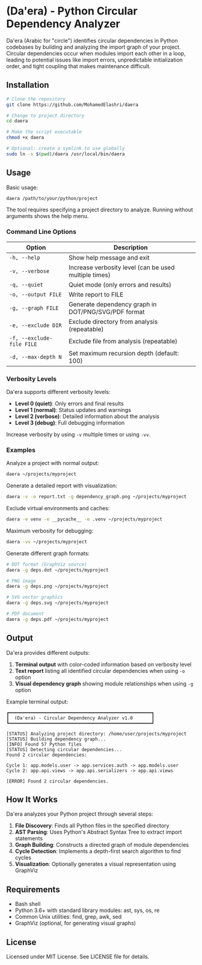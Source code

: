 #  (Da'era) - Python Circular Dependency Analyzer

Da'era (Arabic for "circle") identifies circular dependencies in Python codebases by building and analyzing the import graph of your project. Circular dependencies occur when modules import each other in a loop, leading to potential issues like import errors, unpredictable initialization order, and tight coupling that makes maintenance difficult.

## Installation

```bash
# Clone the repository
git clone https://github.com/MohamedElashri/daera

# Change to project directory
cd daera

# Make the script executable
chmod +x daera

# Optional: create a symlink to use globally
sudo ln -s $(pwd)/daera /usr/local/bin/daera
```

## Usage

Basic usage:
```bash
daera /path/to/your/python/project
```

The tool requires specifying a project directory to analyze. Running without arguments shows the help menu.

### Command Line Options

| Option | Description |
|--------|-------------|
| `-h, --help` | Show help message and exit |
| `-v, --verbose` | Increase verbosity level (can be used multiple times) |
| `-q, --quiet` | Quiet mode (only errors and results) |
| `-o, --output FILE` | Write report to FILE |
| `-g, --graph FILE` | Generate dependency graph in DOT/PNG/SVG/PDF format |
| `-e, --exclude DIR` | Exclude directory from analysis (repeatable) |
| `-f, --exclude-file FILE` | Exclude file from analysis (repeatable) |
| `-d, --max-depth N` | Set maximum recursion depth (default: 100) |

### Verbosity Levels

Da'era supports different verbosity levels:

- **Level 0 (quiet)**: Only errors and final results
- **Level 1 (normal)**: Status updates and warnings
- **Level 2 (verbose)**: Detailed information about the analysis
- **Level 3 (debug)**: Full debugging information

Increase verbosity by using `-v` multiple times or using `-vv`.

### Examples

Analyze a project with normal output:
```bash
daera ~/projects/myproject
```

Generate a detailed report with visualization:
```bash
daera -v -o report.txt -g dependency_graph.png ~/projects/myproject
```

Exclude virtual environments and caches:
```bash
daera -e venv -e __pycache__ -e .venv ~/projects/myproject
```

Maximum verbosity for debugging:
```bash
daera -vv ~/projects/myproject
```

Generate different graph formats:
```bash
# DOT format (GraphViz source)
daera -g deps.dot ~/projects/myproject

# PNG image
daera -g deps.png ~/projects/myproject

# SVG vector graphics
daera -g deps.svg ~/projects/myproject

# PDF document
daera -g deps.pdf ~/projects/myproject
```

## Output

Da'era provides different outputs:

1. **Terminal output** with color-coded information based on verbosity level
2. **Text report** listing all identified circular dependencies when using `-o` option
3. **Visual dependency graph** showing module relationships when using `-g` option

Example terminal output:
```
┏━━━━━━━━━━━━━━━━━━━━━━━━━━━━━━━━━━━━━━━━━━━━━━━━━━━━━┓
┃  (Da'era) - Circular Dependency Analyzer v1.0       ┃
┗━━━━━━━━━━━━━━━━━━━━━━━━━━━━━━━━━━━━━━━━━━━━━━━━━━━━━┛

[STATUS] Analyzing project directory: /home/user/projects/myproject
[STATUS] Building dependency graph...
[INFO] Found 57 Python files
[STATUS] Detecting circular dependencies...
Found 2 circular dependencies:

Cycle 1: app.models.user -> app.services.auth -> app.models.user
Cycle 2: app.api.views -> app.api.serializers -> app.api.views

[ERROR] Found 2 circular dependencies.
```

## How It Works

Da'era analyzes your Python project through several steps:

1. **File Discovery**: Finds all Python files in the specified directory
2. **AST Parsing**: Uses Python's Abstract Syntax Tree to extract import statements
3. **Graph Building**: Constructs a directed graph of module dependencies
4. **Cycle Detection**: Implements a depth-first search algorithm to find cycles
5. **Visualization**: Optionally generates a visual representation using GraphViz

## Requirements

- Bash shell
- Python 3.6+ with standard library modules: ast, sys, os, re
- Common Unix utilities: find, grep, awk, sed
- GraphViz (optional, for generating visual graphs)

## License

Licensed under MIT License. See LICENSE file for details.

